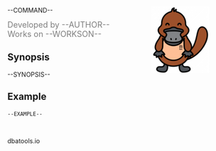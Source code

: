 <div class="outer">
<div class="middle">
<div class="inner">
<div style="float:right;margin-right: 50px;">
<img align="right" src=./dataplat.png alt="dbatools logo">
</div>

<font class="sup">--COMMAND--</font>


<div style="display: table;color: gray;font-size: 18px;">
<div style="display: table-row;">
<div style="display: table-cell;">Developed by --AUTHOR--</div>
</div>
<div style="display: table-row;">
<div style="display: table-cell;">Works on --WORKSON--</div>
</div>
</div>

<h2>Synopsis</h2>
<div>
--SYNOPSIS--
</div>

<h2>Example</h2>
<pre><code style="white-space: initial;">--EXAMPLE--</code></pre>

<br/><div class="url">dbatools.io</div>
</div>
</div>
</div>
<div class="navbar">&nbsp;</div>